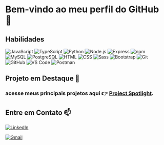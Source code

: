# Bem-vindo ao meu perfil do GitHub 👋

## Habilidades
![JavaScript](https://img.shields.io/badge/JavaScript-F7DF1C?style=flat-square&logo=javascript&logoColor=white)
![TypeScript](https://img.shields.io/badge/TypeScript-3178C6?style=flat-square&logo=typescript&logoColor=white)
![Python](https://img.shields.io/badge/Python-306998?style=flat-square&logo=python&logoColor=white)
![Node.js](https://img.shields.io/badge/Node.js-339933?style=flat-square&logo=node.js&logoColor=white)
![Express](https://img.shields.io/badge/Express.js-000000?style=flat-square&logo=express&logoColor=white)
![npm](https://img.shields.io/badge/npm-C1203D?style=flat-square&logo=npm&logoColor=white)
![MySQL](https://img.shields.io/badge/MySQL-4479A1?style=flat-square&logo=mysql&logoColor=white)
![PostgreSQL](https://img.shields.io/badge/PostgreSQL-4169E1?style=flat&logo=postgresql&logoColor=white)
![HTML](https://img.shields.io/badge/HTML-E34F26?style=flat-square&logo=html5&logoColor=white)
![CSS](https://img.shields.io/badge/CSS-1572B6?style=flat-square&logo=css3&logoColor=white)
![Sass](https://img.shields.io/badge/Sass-CC6699?style=flat-square&logo=sass&logoColor=white)
![Bootstrap](https://img.shields.io/badge/Bootstrap-563D7C?style=flat-square&logo=bootstrap&logoColor=white)
![Git](https://img.shields.io/badge/Git-F05032?style=flat-square&logo=git&logoColor=white)
![GitHub](https://img.shields.io/badge/GitHub-181717?style=flat-square&logo=github&logoColor=white)
![VS Code](https://img.shields.io/badge/VS%20Code-0078d7?style=flat-square&logo=visual-studio-code&logoColor=white)
![Postman](https://img.shields.io/badge/Postman-FF6C37?logo=postman&logoColor=white)




## Projeto em Destaque 🌟

### acesse meus principais projetos aqui 👉 [Project Spotlight](https://github.com/tpsousa/project-spotlight).



## Entre em Contato 📫

[![LinkedIn](https://img.shields.io/badge/-LinkedIn-blue?style=flat-square&logo=Linkedin&logoColor=white&link=https://www.linkedin.com/in/thiago-sousa-2227a12b8/)](https://www.linkedin.com/in/thiago-sousa-2227a12b8/)

[![Gmail](https://img.shields.io/badge/Gmail-D14836?style=flat-square&logo=gmail&logoColor=white&link=mailto:thpdev098@gmail.com)](mailto:thpdev098@gmail.com)


